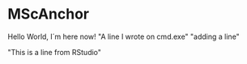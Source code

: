 # MScAnchor
Hello World, I´m here now!
"A line I wrote on cmd.exe" 
"adding a line" 

"This is a line from RStudio"